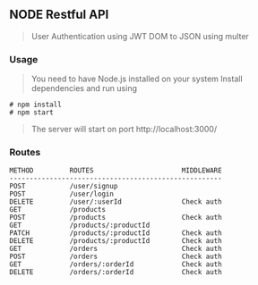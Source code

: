 ## NODE Restful API
> User Authentication using JWT
> DOM to JSON using multer

### Usage
> You need to have Node.js installed on your system
> Install dependencies and run using

```
# npm install
# npm start
```
> The server will start on port http://localhost:3000/

### Routes

```
METHOD         ROUTES                      MIDDLEWARE
-----------------------------------------------------
POST           /user/signup
POST           /user/login
DELETE         /user/:userId               Check auth
GET            /products
POST           /products                   Check auth
GET            /products/:productId
PATCH          /products/:productId        Check auth
DELETE         /products/:productId        Check auth
GET            /orders                     Check auth
POST           /orders                     Check auth
GET            /orders/:orderId            Check auth
DELETE         /orders/:orderId            Check auth
```